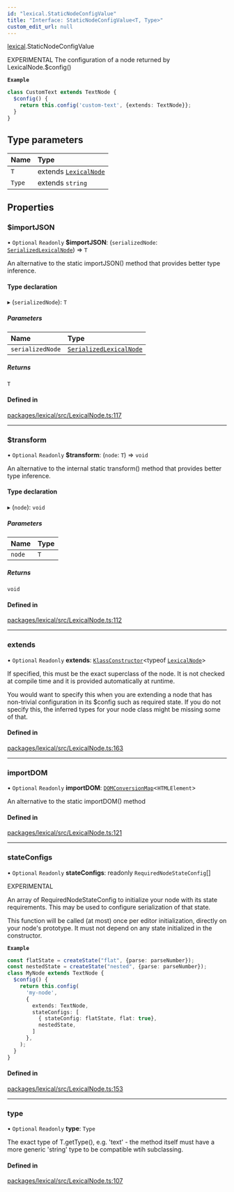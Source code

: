 ```yaml
---
id: "lexical.StaticNodeConfigValue"
title: "Interface: StaticNodeConfigValue<T, Type>"
custom_edit_url: null
---
```


[lexical](../modules/lexical.md).StaticNodeConfigValue

EXPERIMENTAL
The configuration of a node returned by LexicalNode.$config()

**`Example`**

```ts
class CustomText extends TextNode {
  $config() {
    return this.config('custom-text', {extends: TextNode}};
  }
}
```

## Type parameters

| Name | Type |
| :------ | :------ |
| `T` | extends [`LexicalNode`](../classes/lexical.LexicalNode.md) |
| `Type` | extends `string` |

## Properties

### $importJSON

• `Optional` `Readonly` **$importJSON**: (`serializedNode`: [`SerializedLexicalNode`](../modules/lexical.md#serializedlexicalnode)) => `T`

An alternative to the static importJSON() method
that provides better type inference.

#### Type declaration

▸ (`serializedNode`): `T`

##### Parameters

| Name | Type |
| :------ | :------ |
| `serializedNode` | [`SerializedLexicalNode`](../modules/lexical.md#serializedlexicalnode) |

##### Returns

`T`

#### Defined in

[packages/lexical/src/LexicalNode.ts:117](https://github.com/QubitPi/lexical/tree/main/packages/lexical/src/LexicalNode.ts#L117)

___

### $transform

• `Optional` `Readonly` **$transform**: (`node`: `T`) => `void`

An alternative to the internal static transform() method
that provides better type inference.

#### Type declaration

▸ (`node`): `void`

##### Parameters

| Name | Type |
| :------ | :------ |
| `node` | `T` |

##### Returns

`void`

#### Defined in

[packages/lexical/src/LexicalNode.ts:112](https://github.com/QubitPi/lexical/tree/main/packages/lexical/src/LexicalNode.ts#L112)

___

### extends

• `Optional` `Readonly` **extends**: [`KlassConstructor`](../modules/lexical.md#klassconstructor)\<typeof [`LexicalNode`](../classes/lexical.LexicalNode.md)\>

If specified, this must be the exact superclass of the node. It is not
checked at compile time and it is provided automatically at runtime.

You would want to specify this when you are extending a node that
has non-trivial configuration in its $config such
as required state. If you do not specify this, the inferred
types for your node class might be missing some of that.

#### Defined in

[packages/lexical/src/LexicalNode.ts:163](https://github.com/QubitPi/lexical/tree/main/packages/lexical/src/LexicalNode.ts#L163)

___

### importDOM

• `Optional` `Readonly` **importDOM**: [`DOMConversionMap`](../modules/lexical.md#domconversionmap)\<`HTMLElement`\>

An alternative to the static importDOM() method

#### Defined in

[packages/lexical/src/LexicalNode.ts:121](https://github.com/QubitPi/lexical/tree/main/packages/lexical/src/LexicalNode.ts#L121)

___

### stateConfigs

• `Optional` `Readonly` **stateConfigs**: readonly `RequiredNodeStateConfig`[]

EXPERIMENTAL

An array of RequiredNodeStateConfig to initialize your node with
its state requirements. This may be used to configure serialization of
that state.

This function will be called (at most) once per editor initialization,
directly on your node's prototype. It must not depend on any state
initialized in the constructor.

**`Example`**

```ts
const flatState = createState("flat", {parse: parseNumber});
const nestedState = createState("nested", {parse: parseNumber});
class MyNode extends TextNode {
  $config() {
    return this.config(
      'my-node',
      {
        extends: TextNode,
        stateConfigs: [
          { stateConfig: flatState, flat: true},
          nestedState,
        ]
      },
    );
  }
}
```

#### Defined in

[packages/lexical/src/LexicalNode.ts:153](https://github.com/QubitPi/lexical/tree/main/packages/lexical/src/LexicalNode.ts#L153)

___

### type

• `Optional` `Readonly` **type**: `Type`

The exact type of T.getType(), e.g. 'text' - the method itself must
have a more generic 'string' type to be compatible wtih subclassing.

#### Defined in

[packages/lexical/src/LexicalNode.ts:107](https://github.com/QubitPi/lexical/tree/main/packages/lexical/src/LexicalNode.ts#L107)
